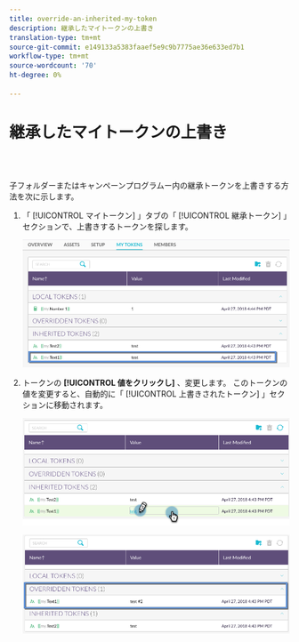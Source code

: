 ```yaml
---
title: override-an-inherited-my-token
description: 継承したマイトークンの上書き
translation-type: tm+mt
source-git-commit: e149133a5383faaef5e9c9b7775ae36e633ed7b1
workflow-type: tm+mt
source-wordcount: '70'
ht-degree: 0%

---
```



# 継承したマイトークンの上書き

<br> 

子フォルダーまたはキャンペーンプログラムー内の継承トークンを上書きする方法を次に示します。

1. 「 [!UICONTROL マイトークン] 」タブの「 [!UICONTROL 継承トークン] 」セクションで、上書きするトークンを探します。

   ![イメージ1](/help/sky/assets/my-tokens/override-an-inherited-my-token/override-an-inherited-my-token-1.png)

1. トークンの **[!UICONTROL 値をクリックし]** 、変更します。 このトークンの値を変更すると、自動的に「 [!UICONTROL 上書きされたトークン] 」セクションに移動されます。

   ![イメージ2](/help/sky/assets/my-tokens/override-an-inherited-my-token/override-an-inherited-my-token-2.png)

   ![イメージ3](/help/sky/assets/my-tokens/override-an-inherited-my-token/override-an-inherited-my-token-3.png)